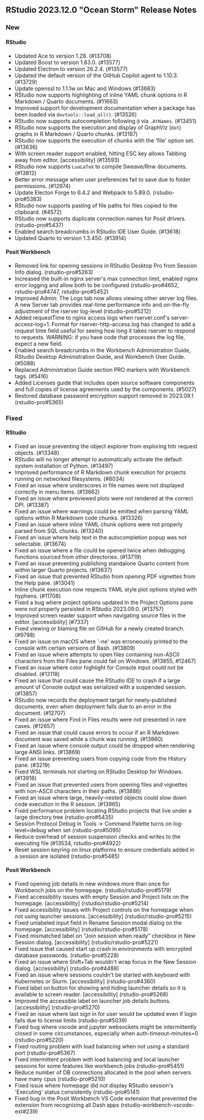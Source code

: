 ## RStudio 2023.12.0 "Ocean Storm" Release Notes

### New
#### RStudio
- Updated Ace to version 1.28. (#13708)
- Updated Boost to version 1.83.0. (#13577)
- Updated Electron to version 26.2.4. (#13577)
- Updated the default version of the GitHub Copilot agent to 1.10.3. (#13729)
- Update openssl to 1.1.1w on Mac and Windows (#13683)
- RStudio now supports highlighting of inline YAML chunk options in R Markdown / Quarto documents. (#11663)
- Improved support for development documentation when a package has been loaded via `devtools::load_all()`. (#13526)
- RStudio now supports autocompletion following `@` via `.AtNames`. (#13451)
- RStudio now supports the execution and display of GraphViz (`dot`) graphs in R Markdown / Quarto chunks. (#13187)
- RStudio now supports the execution of chunks with the 'file' option set. (#13636)
- With screen reader support enabled, hitting ESC key allows Tabbing away from editor. [accessibility] (#13593)
- RStudio now supports `LuaLaTeX` to compile Sweave/Rnw documents. (#13812)
- Better error message when user preferences fail to save due to folder permissions. (#12974)
- Update Electon Forge to 6.4.2 and Webpack to 5.89.0. (rstudio-pro#5383)
- RStudio now supports pasting of file paths for files copied to the clipboard. (#4572)
- RStudio now supports duplicate connection names for Posit drivers. (rstudio-pro#5437)
- Enabled search breadcrumbs in RStudio IDE User Guide. (#13618)
- Updated Quarto to version 1.3.450. (#13914)

#### Posit Workbench
- Removed link for opening sessions in RStudio Desktop Pro from Session Info dialog. (rstudio-pro#5263)
- Increased the built-in nginx server's max connection limit, enabled nginx error logging and allow both to be configured (rstudio-pro#4652, rstudio-pro#4747, rstudio-pro#5452)
- Improved Admin: The Logs tab now allows viewing other server log files. A new Server tab provides real-time performance info and on-the-fly adjustment of the rserver log-level (rstudio-pro#5212)
- Added requestTime to nginx access logs when rserver.conf's server-access-log=1. Format for rserver-http-access.log has changed to add a request time field useful for seeing how long it takes rserver to respond to requests. WARNING: if you have code that processes the log file, expect a new field.
- Enabled search breadcrumbs in the Workbench Administration Guide, RStudio Desktop Administration Guide, and Workbench User Guide. (#5088)
- Replaced Administration Guide section PRO markers with Workbench tags. (#5416)
- Added Licenses guide that includes open source software components and full copies of license agreements used by the components. (#5027)
- Restored database password encryption support removed in 2023.09.1 (rstudio-pro#5365)

### Fixed
#### RStudio
- Fixed an issue preventing the object explorer from exploring httr request objects. (#13348)
- RStudio will no longer attempt to automatically activate the default system installation of Python. (#13497)
- Improved performance of R Markdown chunk execution for projects running on networked filesystems. (#8034)
- Fixed an issue where underscores in file names were not displayed correctly in menu items. (#13662)
- Fixed an issue where previewed plots were not rendered at the correct DPI. (#13387)
- Fixed an issue where warnings could be emitted when parsing YAML options within R Markdown code chunks. (#13326)
- Fixed an issue where inline YAML chunk options were not properly parsed from SQL chunks. (#13240)
- Fixed an issue where help text in the autocompletion popup was not selectable. (#13674)
- Fixed an issue where a file could be opened twice when debugging functions sourced from other directories. (#13719)
- Fixed an issue preventing publishing standalone Quarto content from within larger Quarto projects. (#13637)
- Fixed an issue that prevented RStudio from opening PDF vignettes from the Help pane. (#13041)
- Inline chunk execution now respects YAML style plot options styled with hyphens. (#11708)
- Fixed a bug where project options updated in the Project Options pane were not properly persisted in RStudio 2023.09.0. (#13757)
- Improved screen reader support when navigating source files in the editor. [accessibility] (#7337)
- Fixed viewing or blaming file on GitHub for a newly created branch. (#9798)
- Fixed an issue on macOS where '-ne' was erroneously printed to the console with certain versions of Bash. (#13809)
- Fixed an issue where attempts to open files containing non-ASCII characters from the Files pane could fail on Windows. (#13855, #12467)
- Fixed an issue where color highlight for Console input could not be disabled. (#13118)
- Fixed an issue that could cause the RStudio IDE to crash if a large amount of Console output was serialized with a suspended session. (#13857)
- RStudio now records the deployment target for newly-published documents, even when deployment fails due to an error in the document. (#12707)
- Fixed an issue where Find in Files results were not presented in rare cases. (#12657)
- Fixed an issue that could cause errors to occur if an R Markdown document was saved while a chunk was running. (#13860)
- Fixed an issue where console output could be dropped when rendering large ANSI links. (#13869)
- Fixed an issue preventing users from copying code from the History pane. (#3219)
- Fixed WSL terminals not starting on RStudio Desktop for Windows. (#13918)
- Fixed an issue that prevented users from opening files and vignettes with non-ASCII characters in their paths. (#13886)
- Fixed an issue where large, heavily-nested objects could slow down code execution in the R session. (#13965)
- Fixed performance problem locating RStudio projects that live under a large directory tree (rstudio-pro#5435)
- Session Protocol Debug in Tools -> Command Palette turns on log-level=debug when set (rstudio-pro#5095)
- Reduce overhead of session suspension checks and writes to the executing file (#13534, rstudio-pro#4922)
- Reset session keyring on linux platforms to ensure credentials added in a session are isolated (rstudio-pro#5485)

#### Posit Workbench
- Fixed opening job details in new windows more than once for Workbench jobs on the homepage. (rstudio/rstudio-pro#5179)
- Fixed accessibility issues with empty Session and Project lists on the homepage. [accessibility] (rstudio/rstudio-pro#5214)
- Fixed accessibility issues with Project controls on the homepage when not using launcher sessions. [accessibility] (rstudio/rstudio-pro#5215)
- Fixed unlabeled input field in Rename Session modal dialog on the homepage. [accessibility] (rstudio/rstudio-pro#5178)
- Fixed mismatched label on "Join session when ready" checkbox in New Session dialog. [accessibility] (rstudio/rstudio-pro#5221)
- Fixed issue that caused start up crash in environments with encrypted database passwords. (rstudio-pro#5228)
- Fixed an issue where Shift+Tab wouldn't wrap focus in the New Session dialog. [accessibility] (rstudio-pro#4488)
- Fixed an issue where sessions couldn't be started with keyboard with Kubernetes or Slurm. [accessibility] (rstudio-pro#4360)
- Fixed label on button for showing and hiding launcher details so it is available to screen reader. [accessibility] (rstudio-pro#5268)
- Improved the accessible label on launcher job details buttons. [accessibility] (rstudio-pro#5270)
- Fixed an issue where last sign in for user would be updated even if login fails due to license limits (rstudio-pro#5039)
- Fixed bug where vscode and jupyter websockets might be intermittently closed in some circumstances, especially when auth-timeout-minutes=0 (rstudio-pro#5220)
- Fixed routing problem with load balancing when not using a standard port (rstudio-pro#5367)
- Fixed intermittent problem with load balancing and local launcher sessions for some features like workbench jobs (rstudio-pro#5451)
- Reduce number of DB connections allocated in the pool when servers have many cpus (rstudio-pro#5210)
- Fixed issue where homepage did not display RStudio session's 'Executing' status consistently (rstudio-pro#5141)
- Fixed bug in the Posit Workbench VS Code extension that prevented the extension from recognizing all Dash apps (rstudio-workbench-vscode-ext#239)

